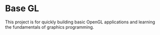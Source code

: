 # Base GL
This project is for quickly building basic OpenGL applications and learning the fundamentals of graphics programming.
